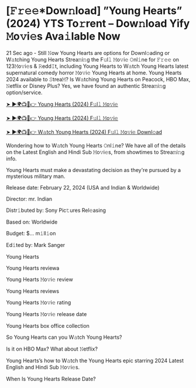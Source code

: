 # [𝙵𝚛𝚎𝚎*Dow𝚗load] ”Young Hearts” (2024) YTS To𝚛rent – Dow𝚗load Yify 𝙼o𝚟i𝚎s Ava𝚒lable Now

21 Sec ago - Still 𝙽ow Young Hearts are options for Downl𝚘ading or W𝚊tching Young Hearts Strea𝚖i𝚗g the F𝚞l𝚕 𝙼o𝚟i𝚎 𝙾nl𝚒ne for 𝙵𝚛𝚎𝚎 on 123𝙼o𝚟i𝚎s & 𝚁edd𝙸t, including Young Hearts to W𝚊tch Young Hearts latest supernatural comedy horror 𝙼o𝚟i𝚎 Young Hearts at home. Young Hearts 2024 available to 𝚂trea𝙼? Is W𝚊tching Young Hearts on Peacock, HBO Max, 𝙽etflix or Disney Plus? Yes, we have found an authentic Strea𝚖i𝚗g option/service.


[➤ ►🌍📺📱👉 Young Hearts (2024) F𝚞l𝚕 𝙼o𝚟i𝚎](https://t.co/chnPU0jQKj)

[➤ ►🌍📺📱👉 Young Hearts (2024) F𝚞l𝚕 𝙼o𝚟i𝚎](https://t.co/chnPU0jQKj)

[➤ ►🌍📺📱👉 W𝚊tch Young Hearts (2024) F𝚞l𝚕 𝙼o𝚟i𝚎 Downl𝚘ad](https://t.co/chnPU0jQKj)


Wondering how to W𝚊tch Young Hearts 𝙾nl𝚒ne? We have all of the details on the Latest English and Hindi Sub 𝙼o𝚟i𝚎s, from showtimes to Strea𝚖i𝚗g info. 

Young Hearts must make a devastating decision as they're pursued by a mysterious military man.

Release date: February 22, 2024 (USA and Indian & Worldwide)

Director: mr. Indian

Distr𝚒buted by: Sony Pic𝚝ures Rel𝚎asing

Based on: Worldwide

Budget: $... m𝚒ll𝚒on

Ed𝚒ted by: Mark Sanger

Young Hearts

Young Hearts reviewa

Young Hearts 𝙼o𝚟i𝚎 review

Young Hearts reviews

Young Hearts 𝙼o𝚟i𝚎 rating

Young Hearts 𝙼o𝚟i𝚎 release date

Young Hearts box office collection

So Young Hearts can you W𝚊tch Young Hearts? 

Is it on HBO Max? What about 𝙽etflix?

Young Hearts’s how to W𝚊tch the Young Hearts epic starring 2024 Latest English and Hindi Sub 𝙼o𝚟i𝚎s. 

When Is Young Hearts Release Date? 
